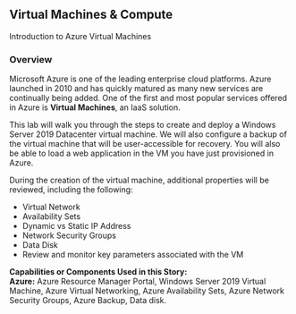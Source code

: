 ﻿## **Virtual Machines & Compute** 

Introduction to Azure Virtual Machines

### **Overview**

Microsoft Azure is one of the leading enterprise cloud platforms. Azure launched in 2010 and has quickly matured as many new services are continually being added. One of the first and most popular services offered in Azure is **Virtual Machines**, an IaaS solution.

This lab will walk you through the steps to create and deploy a Windows Server 2019 Datacenter virtual machine. We will also configure a backup of the virtual machine that will be user-accessible for recovery. You will also be able to load a web application in the VM you have just provisioned in Azure.

During the creation of the virtual machine, additional properties will be reviewed, including the following:

- Virtual Network
- Availability Sets
- Dynamic vs Static IP Address
- Network Security Groups
- Data Disk
- Review and monitor key parameters associated with the VM

**Capabilities or Components Used in this Story:**                                                                              
**Azure:** Azure Resource Manager Portal, Windows Server 2019 Virtual Machine, Azure Virtual Networking, Azure Availability Sets, Azure Network Security Groups, Azure Backup, Data disk.


